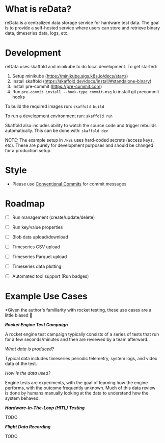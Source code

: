 What is reData?
===============

reData is a centralized data storage service for hardware test data.  The goal is to
provide a self-hosted service where users can store and retrieve binary data,
timeseries data, logs, etc.

Development
===========

reData uses skaffold and minikube to do local development.  To get started:

1. Setup minikube (https://minikube.sigs.k8s.io/docs/start/)
2. Install skaffold (https://skaffold.dev/docs/install/#standalone-binary)
3. Install pre-commit (https://pre-commit.com)
4. Run `pre-commit install --hook-type commit-msg` to install git precommit hooks

To build the required images run: `skaffold build`

To run a development environment run: `skaffold run`

Skaffold also includes ability to watch the source code and trigger rebuilds
automatically.  This can be done with: `skaffold dev`

NOTE: The example setup in `/k8s` uses hard-coded secrets (access keys, etc).  These
are purely for development purposes and should be changed for a production setup.

Style
=====

- Please use [Conventional Commits](https://www.conventionalcommits.org/en/v1.0.0/#summary) for commit messages

Roadmap
=======

- [ ] Run management (create/update/delete)
- [ ] Run key/value properties
- [ ] Blob data upload/download
- [ ] Timeseries CSV upload
- [ ] Timeseries Parquet upload
- [ ] Timeseries data plotting
- [ ] Automated tool support (Run badges)


Example Use Cases
=================

*Given the author's familiarity with rocket testing, these use cases are a little
biased 🚀

***Rocket Engine Test Campaign***

A rocket engine test campaign typically consists of a series of tests that run for a
few seconds/minutes and then are reviewed by a team afterward.

*What data is produced?*

Typical data includes timeseries periodic telemetry, system logs, and video data of the
test.

*How is the data used?*

Engine tests are experiments, with the goal of learning how the engine performs, with the
outcome frequently unknown.  Much of this data review is done by humans manually looking
at the data to understand how the system behaved.

***Hardware-In-The-Loop (HITL) Testing***

TODO


***Flight Data Recording***

TODO
